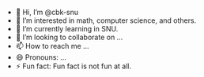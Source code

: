 - 👋 Hi, I’m @cbk-snu
- 👀 I’m interested in math, computer science, and others.
- 🌱 I’m currently learning in SNU.
- 💞️ I’m looking to collaborate on ...
- 📫 How to reach me ...
- 😄 Pronouns: ...
- ⚡ Fun fact: Fun fact is not fun at all.

<!---
cbk-snu/cbk-snu is a ✨ special ✨ repository because its `README.md` (this file) appears on your GitHub profile.
You can click the Preview link to take a look at your changes.
--->

